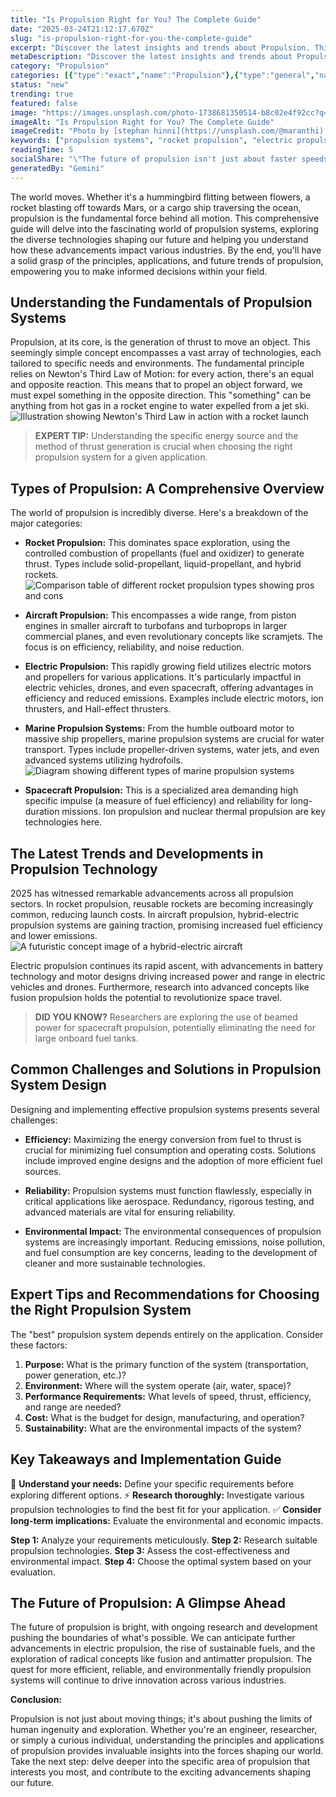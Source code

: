 ```yaml
---
title: "Is Propulsion Right for You? The Complete Guide"
date: "2025-03-24T21:12:17.670Z"
slug: "is-propulsion-right-for-you-the-complete-guide"
excerpt: "Discover the latest insights and trends about Propulsion. This comprehensive guide covers everything you need to know about Propulsion in 2025."
metaDescription: "Discover the latest insights and trends about Propulsion. This comprehensive guide covers everything you need to know about Propulsion in 2025."
category: "Propulsion"
categories: [{"type":"exact","name":"Propulsion"},{"type":"general","name":"Engineering"},{"type":"medium","name":"Mechanical Engineering"},{"type":"specific","name":"Rocket Science"},{"type":"niche","name":"Solid Rocket Motors"}]
status: "new"
trending: true
featured: false
image: "https://images.unsplash.com/photo-1738681350514-b8c02e4f92cc?q=85&w=1200&fit=max&fm=webp&auto=compress"
imageAlt: "Is Propulsion Right for You? The Complete Guide"
imageCredit: "Photo by [stephan hinni](https://unsplash.com/@maranthi) on Unsplash"
keywords: ["propulsion systems", "rocket propulsion", "electric propulsion", "propulsion technology", "aircraft propulsion", "spacecraft propulsion", "marine propulsion systems", "best propulsion system", "types of propulsion", "future of propulsion"]
readingTime: 5
socialShare: "\"The future of propulsion isn't just about faster speeds; it's about sustainable solutions and revolutionary technologies that will redefine how we move across land, sea, and space.\""
generatedBy: "Gemini"
---
```




The world moves.  Whether it's a hummingbird flitting between flowers, a rocket blasting off towards Mars, or a cargo ship traversing the ocean, propulsion is the fundamental force behind all motion.  This comprehensive guide will delve into the fascinating world of propulsion systems, exploring the diverse technologies shaping our future and helping you understand how these advancements impact various industries.  By the end, you'll have a solid grasp of the principles, applications, and future trends of propulsion, empowering you to make informed decisions within your field.

## Understanding the Fundamentals of Propulsion Systems

Propulsion, at its core, is the generation of thrust to move an object.  This seemingly simple concept encompasses a vast array of technologies, each tailored to specific needs and environments.  The fundamental principle relies on Newton's Third Law of Motion: for every action, there's an equal and opposite reaction.  This means that to propel an object forward, we must expel something in the opposite direction.  This "something" can be anything from hot gas in a rocket engine to water expelled from a jet ski. ![Illustration showing Newton's Third Law in action with a rocket launch](https://images.unsplash.com/photo-1592318348310-f31b61a931c8?q=85&w=1200&fit=max&fm=webp&auto=compress)

> **EXPERT TIP:**  Understanding the specific energy source and the method of thrust generation is crucial when choosing the right propulsion system for a given application.

## Types of Propulsion: A Comprehensive Overview

The world of propulsion is incredibly diverse.  Here's a breakdown of the major categories:

* **Rocket Propulsion:** This dominates space exploration, using the controlled combustion of propellants (fuel and oxidizer) to generate thrust.  Types include solid-propellant, liquid-propellant, and hybrid rockets.  ![Comparison table of different rocket propulsion types showing pros and cons](https://images.unsplash.com/photo-1738681350514-b8c02e4f92cc?q=85&w=1200&fit=max&fm=webp&auto=compress)

* **Aircraft Propulsion:** This encompasses a wide range, from piston engines in smaller aircraft to turbofans and turboprops in larger commercial planes, and even revolutionary concepts like scramjets.  The focus is on efficiency, reliability, and noise reduction.

* **Electric Propulsion:** This rapidly growing field utilizes electric motors and propellers for various applications.  It's particularly impactful in electric vehicles, drones, and even spacecraft, offering advantages in efficiency and reduced emissions.  Examples include electric motors, ion thrusters, and Hall-effect thrusters.

* **Marine Propulsion Systems:** From the humble outboard motor to massive ship propellers, marine propulsion systems are crucial for water transport.  Types include propeller-driven systems, water jets, and even advanced systems utilizing hydrofoils. ![Diagram showing different types of marine propulsion systems](https://images.unsplash.com/photo-1718037324508-c2a0a889d6db?q=85&w=1200&fit=max&fm=webp&auto=compress)

* **Spacecraft Propulsion:**  This is a specialized area demanding high specific impulse (a measure of fuel efficiency) and reliability for long-duration missions.  Ion propulsion and nuclear thermal propulsion are key technologies here.

## The Latest Trends and Developments in Propulsion Technology

2025 has witnessed remarkable advancements across all propulsion sectors.  In rocket propulsion, reusable rockets are becoming increasingly common, reducing launch costs.  In aircraft propulsion, hybrid-electric propulsion systems are gaining traction, promising increased fuel efficiency and lower emissions.  ![A futuristic concept image of a hybrid-electric aircraft](https://images.unsplash.com/photo-1584677123573-7446380b6d69?q=85&w=1200&fit=max&fm=webp&auto=compress)

Electric propulsion continues its rapid ascent, with advancements in battery technology and motor designs driving increased power and range in electric vehicles and drones.  Furthermore, research into advanced concepts like fusion propulsion holds the potential to revolutionize space travel.

> **DID YOU KNOW?**  Researchers are exploring the use of beamed power for spacecraft propulsion, potentially eliminating the need for large onboard fuel tanks.

## Common Challenges and Solutions in Propulsion System Design

Designing and implementing effective propulsion systems presents several challenges:

* **Efficiency:** Maximizing the energy conversion from fuel to thrust is crucial for minimizing fuel consumption and operating costs.  Solutions include improved engine designs and the adoption of more efficient fuel sources.

* **Reliability:**  Propulsion systems must function flawlessly, especially in critical applications like aerospace.  Redundancy, rigorous testing, and advanced materials are vital for ensuring reliability.

* **Environmental Impact:**  The environmental consequences of propulsion systems are increasingly important.  Reducing emissions, noise pollution, and fuel consumption are key concerns, leading to the development of cleaner and more sustainable technologies.

## Expert Tips and Recommendations for Choosing the Right Propulsion System

The "best" propulsion system depends entirely on the application.  Consider these factors:

1. **Purpose:** What is the primary function of the system (transportation, power generation, etc.)?
2. **Environment:** Where will the system operate (air, water, space)?
3. **Performance Requirements:** What levels of speed, thrust, efficiency, and range are needed?
4. **Cost:** What is the budget for design, manufacturing, and operation?
5. **Sustainability:** What are the environmental impacts of the system?

## Key Takeaways and Implementation Guide

🔑 **Understand your needs:** Define your specific requirements before exploring different options.
⚡ **Research thoroughly:** Investigate various propulsion technologies to find the best fit for your application.
✅ **Consider long-term implications:**  Evaluate the environmental and economic impacts.

**Step 1:**  Analyze your requirements meticulously.
**Step 2:**  Research suitable propulsion technologies.
**Step 3:**  Assess the cost-effectiveness and environmental impact.
**Step 4:**  Choose the optimal system based on your evaluation.

## The Future of Propulsion: A Glimpse Ahead

The future of propulsion is bright, with ongoing research and development pushing the boundaries of what's possible.  We can anticipate further advancements in electric propulsion, the rise of sustainable fuels, and the exploration of radical concepts like fusion and antimatter propulsion.  The quest for more efficient, reliable, and environmentally friendly propulsion systems will continue to drive innovation across various industries.

**Conclusion:**

Propulsion is not just about moving things; it's about pushing the limits of human ingenuity and exploration.  Whether you're an engineer, researcher, or simply a curious individual, understanding the principles and applications of propulsion provides invaluable insights into the forces shaping our world.  Take the next step: delve deeper into the specific area of propulsion that interests you most, and contribute to the exciting advancements shaping our future.

